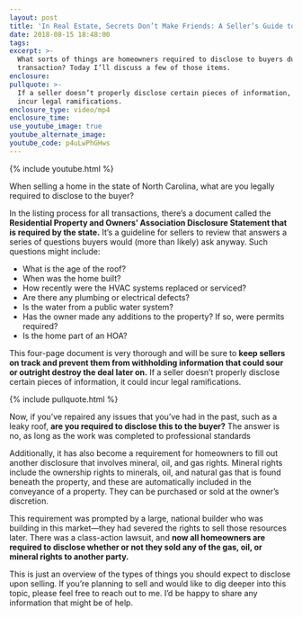 ```yaml
---
layout: post
title: 'In Real Estate, Secrets Don’t Make Friends: A Seller’s Guide to Disclosures'
date: 2018-08-15 18:48:00
tags:
excerpt: >-
  What sorts of things are homeowners required to disclose to buyers during a
  transaction? Today I’ll discuss a few of those items.
enclosure:
pullquote: >-
  If a seller doesn’t properly disclose certain pieces of information, it could
  incur legal ramifications.
enclosure_type: video/mp4
enclosure_time:
use_youtube_image: true
youtube_alternate_image:
youtube_code: p4uLwPhGHws
---
```


{% include youtube.html %}

When selling a home in the state of North Carolina, what are you legally required to disclose to the buyer?

In the listing process for all transactions, there’s a document called the **Residential Property and Owners’ Association Disclosure Statement that is required by the state.** It’s a guideline for sellers to review that answers a series of questions buyers would (more than likely) ask anyway. Such questions might include:

* What is the age of the roof?
* When was the home built?
* How recently were the HVAC systems replaced or serviced?
* Are there any plumbing or electrical defects?
* Is the water from a public water system?
* Has the owner made any additions to the property? If so, were permits required?
* Is the home part of an HOA?

This four-page document is very thorough and will be sure to **keep sellers on track and prevent them from withholding information that could sour or outright destroy the deal later on.** If a seller doesn’t properly disclose certain pieces of information, it could incur legal ramifications.

{% include pullquote.html %}

Now, if you’ve repaired any issues that you’ve had in the past, such as a leaky roof, **are you required to disclose this to the buyer?** The answer is no, as long as the work was completed to professional standards

Additionally, it has also become a requirement for homeowners to fill out another disclosure that involves mineral, oil, and gas rights. Mineral rights include the ownership rights to minerals, oil, and natural gas that is found beneath the property, and these are automatically included in the conveyance of a property. They can be purchased or sold at the owner’s discretion.

This requirement was prompted by a large, national builder who was building in this market—they had severed the rights to sell those resources later. There was a class-action lawsuit, and **now all homeowners are required to disclose whether or not they sold any of the gas, oil, or mineral rights to another party.**

This is just an overview of the types of things you should expect to disclose upon selling. If you’re planning to sell and would like to dig deeper into this topic, please feel free to reach out to me. I’d be happy to share any information that might be of help.